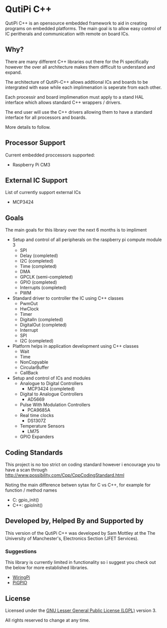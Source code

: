 # QutiPi C++

QutiPi C++ is an opensource embedded framework to aid in creating programs on embedded platforms.
The main goal is to allow easy control of IC peritherals and communication with remote on board ICs.

## Why?

There are many different C++ libraries out there for the Pi specifically however the over all architecture makes them difficult to understand and expand.

The architecture of QutiPi-C++ allows addtional ICs and boards to be intergrated with ease while each implimenation is seperate from each other.

Each processir and board implimenation must apply to a stand HAL interface which allows standard C++ wrappers / drivers.

The end user will use the C++ drivers allowing them to have a standard interface for all processors and boards.

More details to follow.

## Processor Support

Current embedded proccessors supported:

  * Raspberry Pi CM3


## External IC Support

List of currently support external ICs

  * MCP3424

## Goals

The main goals for this library over the next 6 months is to impliment

  * Setup and control of all peripherals on the raspberry pi compute module 3
    * SPI
    * Delay (completed)
    * I2C (completed)
    * Time (completed)
    * DMA
    * GPCLK (semi-completed)
    * GPIO (completed)
    * Interrupts (completed)
    * PWM
  * Standard driver to controller the IC using C++ classes
    * PwmOut
    * HwClock
    * Timer
    * DigitalIn (completed)
    * DigitalOut (completed)
    * Interrupt
    * SPI
    * I2C (completed)
  * Platform helps in application development using C++ classes
    * Wait
    * Time
    * NonCopyable
    * CircularBuffer
    * CallBack
  * Setup and control of ICs and modules
    * Analogue to Digital Controllers
      * MCP3424 (completed)
    * Digital to Analogue Controllers
      * AD5669
    * Pulse With Modulation Controllers
      * PCA9685A
    * Real time clocks
      * DS1307Z
    * Temperature Sensors
      * LM75
    * GPIO Expanders

## Coding Standards

This project is no too strict on coding standard however i encourage you to have a scan through http://www.possibility.com/Cpp/CppCodingStandard.html

Noting the main difference betwen sytax for C vs C++, for example for function / method names

  * C: gpio_init()
  * C++: gpioInit()

## Developed by, Helped By and Supported by

This version of the QutiPi C++ was developed by Sam Mottley at the The University of Manchester's, Electronics Section (JFET Services).

### Suggestions

This library is currently limited in functionality so i suggest you check out the below for more established libraries.

  * [WiringPi](http://wiringpi.com/)
  * [PiGPIO](http://abyz.me.uk/rpi/pigpio/)


## License

Licensed under the [GNU Lesser General Public License (LGPL)](http://doc.qt.io/qt-5/lgpl.html) version 3.

All rights reserved to change at any time.
